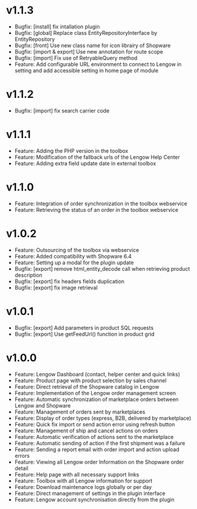 # v1.1.3
- Bugfix: [install] fix intallation plugin
- Bugfix: [global] Replace class EntityRepositoryInterface by EntityRepository
- Bugfix: [front] Use new class name for icon librairy of Shopware
- Bugfix: [import & export] Use new annotation for route scope
- Bugfix: [import] Fix use of RetryableQuery method
- Feature: Add configurable URL environment to connect to Lengow in setting and add accessible setting in home page of module

# v1.1.2
- Bugfix: [import] fix search carrier code 

# v1.1.1
- Feature: Adding the PHP version in the toolbox
- Feature: Modification of the fallback urls of the Lengow Help Center
- Feature: Adding extra field update date in external toolbox

# v1.1.0
- Feature: Integration of order synchronization in the toolbox webservice
- Feature: Retrieving the status of an order in the toolbox webservice

# v1.0.2
- Feature: Outsourcing of the toolbox via webservice
- Feature: Added compatibility with Shopware 6.4
- Feature: Setting up a modal for the plugin update
- Bugfix: [export] remove html_entity_decode call when retrieving product description
- Bugfix: [export] fix headers fields duplication
- Bugfix: [export] fix image retrieval

# v1.0.1
- Bugfix: [export] Add parameters in product SQL requests
- Bugfix: [export] Use getFeedUrl() function in product grid

# v1.0.0
- Feature: Lengow Dashboard (contact, helper center and quick links)
- Feature: Product page with product selection by sales channel
- Feature: Direct retrieval of the Shopware catalog in Lengow
- Feature: Implementation of the Lengow order management screen
- Feature: Automatic synchronization of marketplace orders between Lengow and Shopware
- Feature: Management of orders sent by marketplaces
- Feature: Display of order types (express, B2B, delivered by marketplace)
- Feature: Quick fix import or send action error using refresh button
- Feature: Management of ship and cancel actions on orders
- Feature: Automatic verification of actions sent to the marketplace
- Feature: Automatic sending of action if the first shipment was a failure
- Feature: Sending a report email with order import and action upload errors
- Feature: Viewing all Lengow order Information on the Shopware order detail
- Feature: Help page with all necessary support links
- Feature: Toolbox with all Lengow information for support
- Feature: Download maintenance logs globally or per day
- Feature: Direct management of settings in the plugin interface
- Feature: Lengow account synchronisation directly from the plugin
